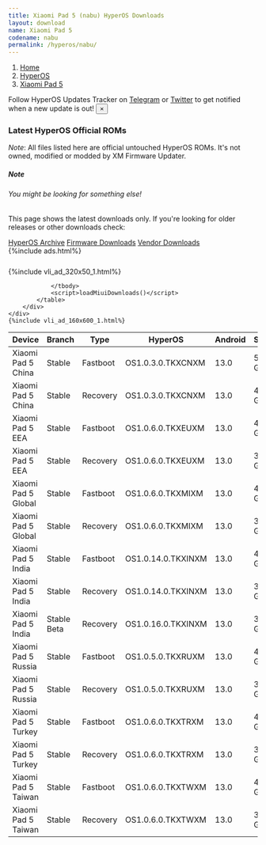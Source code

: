 ```yaml
---
title: Xiaomi Pad 5 (nabu) HyperOS Downloads
layout: download
name: Xiaomi Pad 5
codename: nabu
permalink: /hyperos/nabu/
---
```

<nav aria-label="breadcrumb">
    <ol class="breadcrumb">
        <li class="breadcrumb-item"><a href="/">Home</a></li>
        <li class="breadcrumb-item"><a href="/hyperos/">HyperOS</a></li>
        <li class="breadcrumb-item active" aria-current="page"><a href="/hyperos/nabu/">Xiaomi Pad 5</a></li>
    </ol>
</nav>
<div class="alert alert-primary alert-dismissible fade show" role="alert">
    Follow HyperOS Updates Tracker on <a href="https://t.me/MIUIUpdatesTracker" class="alert-link">Telegram</a>
     or <a href="https://twitter.com/MiFwUpdater" class="alert-link">Twitter</a> to get notified when a new update is out!
    <button type="button" class="close" data-dismiss="alert" aria-label="Close">
        <span aria-hidden="true">&times;</span>
    </button>
</div>

### Latest HyperOS Official ROMs
*Note*: All files listed here are official untouched HyperOS ROMs. It's not owned, modified or modded by XM Firmware Updater.
<div class="card">
  <div class="card-body">
    <h5 class="card-title">Note</h5>
    <h6 class="card-subtitle mb-2 text-muted">You might be looking for something else!</h6>
    <p class="card-text">This page shows the latest downloads only.
     If you're looking for older releases or other downloads check:</p>
    <a href="/archive/hyperos/nabu/" class="card-link">HyperOS Archive</a>
    <a href="/firmware/nabu/" class="card-link">Firmware Downloads</a>
    <a href="/vendor/nabu/" class="card-link">Vendor Downloads</a>
  </div>
</div>
{%include ads.html%}
<div class="row justify-content-center">
    <div class="col-10">
        <div class="table-responsive-md" style="margin-top: 25px;">
            {%include vli_ad_320x50_1.html%}
            <table id="miui" class="display dt-responsive nowrap compact table table-striped table-hover table-sm">
                <thead class="thead-dark">
                    <tr>
                        <th data-ref="device">Device</th>
                        <th data-ref="branch">Branch</th>
                        <th data-ref="type">Type</th>
                        <th data-ref="miui">HyperOS</th>
                        <th data-ref="android">Android</th>
                        <th data-ref="size">Size</th>
                        <th data-ref="size">Date</th>
                        <th data-ref="link">Link</th>
                    </tr>
                </thead>
                <tbody>
                <tr><td>Xiaomi Pad 5 China</td><td>Stable</td><td>Fastboot</td><td>OS1.0.3.0.TKXCNXM</td><td>13.0</td><td>5.2 GB</td><td>2024-05-16</td><td><a href="/hyperos/nabu/stable/OS1.0.3.0.TKXCNXM/">Download</a></td></tr>
<tr><td>Xiaomi Pad 5 China</td><td>Stable</td><td>Recovery</td><td>OS1.0.3.0.TKXCNXM</td><td>13.0</td><td>4.3 GB</td><td>2024-05-28</td><td><a href="/hyperos/nabu/stable/OS1.0.3.0.TKXCNXM/">Download</a></td></tr>
<tr><td>Xiaomi Pad 5 EEA</td><td>Stable</td><td>Fastboot</td><td>OS1.0.6.0.TKXEUXM</td><td>13.0</td><td>4.4 GB</td><td>2024-09-14</td><td><a href="/hyperos/nabu/stable/OS1.0.6.0.TKXEUXM/">Download</a></td></tr>
<tr><td>Xiaomi Pad 5 EEA</td><td>Stable</td><td>Recovery</td><td>OS1.0.6.0.TKXEUXM</td><td>13.0</td><td>3.7 GB</td><td>2024-09-29</td><td><a href="/hyperos/nabu/stable/OS1.0.6.0.TKXEUXM/">Download</a></td></tr>
<tr><td>Xiaomi Pad 5 Global</td><td>Stable</td><td>Fastboot</td><td>OS1.0.6.0.TKXMIXM</td><td>13.0</td><td>4.4 GB</td><td>2024-09-14</td><td><a href="/hyperos/nabu/stable/OS1.0.6.0.TKXMIXM/">Download</a></td></tr>
<tr><td>Xiaomi Pad 5 Global</td><td>Stable</td><td>Recovery</td><td>OS1.0.6.0.TKXMIXM</td><td>13.0</td><td>3.7 GB</td><td>2024-09-29</td><td><a href="/hyperos/nabu/stable/OS1.0.6.0.TKXMIXM/">Download</a></td></tr>
<tr><td>Xiaomi Pad 5 India</td><td>Stable</td><td>Fastboot</td><td>OS1.0.14.0.TKXINXM</td><td>13.0</td><td>4.3 GB</td><td>2025-01-02</td><td><a href="/hyperos/nabu/stable/OS1.0.14.0.TKXINXM/">Download</a></td></tr>
<tr><td>Xiaomi Pad 5 India</td><td>Stable</td><td>Recovery</td><td>OS1.0.14.0.TKXINXM</td><td>13.0</td><td>3.7 GB</td><td>2025-01-10</td><td><a href="/hyperos/nabu/stable/OS1.0.14.0.TKXINXM/">Download</a></td></tr>
<tr><td>Xiaomi Pad 5 India</td><td>Stable Beta</td><td>Recovery</td><td>OS1.0.16.0.TKXINXM</td><td>13.0</td><td>3.5 GB</td><td>2025-02-10</td><td><a href="/hyperos/nabu/stable beta/OS1.0.16.0.TKXINXM/">Download</a></td></tr>
<tr><td>Xiaomi Pad 5 Russia</td><td>Stable</td><td>Fastboot</td><td>OS1.0.5.0.TKXRUXM</td><td>13.0</td><td>4.5 GB</td><td>2024-09-18</td><td><a href="/hyperos/nabu/stable/OS1.0.5.0.TKXRUXM/">Download</a></td></tr>
<tr><td>Xiaomi Pad 5 Russia</td><td>Stable</td><td>Recovery</td><td>OS1.0.5.0.TKXRUXM</td><td>13.0</td><td>3.7 GB</td><td>2024-09-29</td><td><a href="/hyperos/nabu/stable/OS1.0.5.0.TKXRUXM/">Download</a></td></tr>
<tr><td>Xiaomi Pad 5 Turkey</td><td>Stable</td><td>Fastboot</td><td>OS1.0.6.0.TKXTRXM</td><td>13.0</td><td>4.4 GB</td><td>2024-09-14</td><td><a href="/hyperos/nabu/stable/OS1.0.6.0.TKXTRXM/">Download</a></td></tr>
<tr><td>Xiaomi Pad 5 Turkey</td><td>Stable</td><td>Recovery</td><td>OS1.0.6.0.TKXTRXM</td><td>13.0</td><td>3.7 GB</td><td>2024-09-29</td><td><a href="/hyperos/nabu/stable/OS1.0.6.0.TKXTRXM/">Download</a></td></tr>
<tr><td>Xiaomi Pad 5 Taiwan</td><td>Stable</td><td>Fastboot</td><td>OS1.0.6.0.TKXTWXM</td><td>13.0</td><td>4.3 GB</td><td>2024-09-14</td><td><a href="/hyperos/nabu/stable/OS1.0.6.0.TKXTWXM/">Download</a></td></tr>
<tr><td>Xiaomi Pad 5 Taiwan</td><td>Stable</td><td>Recovery</td><td>OS1.0.6.0.TKXTWXM</td><td>13.0</td><td>3.5 GB</td><td>2024-09-29</td><td><a href="/hyperos/nabu/stable/OS1.0.6.0.TKXTWXM/">Download</a></td></tr>

                </tbody>
                <script>loadMiuiDownloads()</script>
            </table>
        </div>
    </div>
    {%include vli_ad_160x600_1.html%}
</div>
